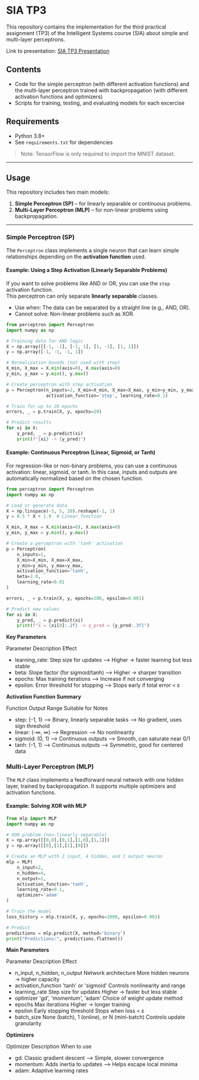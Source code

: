 # SIA TP3

This repository contains the implementation for the third practical assignment (TP3) of the Intelligent Systems course (SIA) about simple and multi-layer perceptrons.

Link to presentation: [SIA TP3 Presentation](https://docs.google.com/presentation/d/1iikkfmx37o4BF3Vm7cpd6B7aibN5tZ_N1QrC-QfF7Fs/edit?usp=sharing)

## Contents

- Code for the simple perceptron (with different activation functions) and the multi-layer perceptron trained with backpropagation (with different activation functions and optimizers)
- Scripts for training, testing, and evaluating models for each excercise

## Requirements

- Python 3.8+
- See `requirements.txt` for dependencies

> Note: TensorFlow is only required to import the MNIST dataset.

---

## Usage

This repository includes two main models:  
1. **Simple Perceptron (SP)** – for linearly separable or continuous problems.  
2. **Multi-Layer Perceptron (MLP)** – for non-linear problems using backpropagation.

---

### Simple Perceptron (SP)

The `Perceptron` class implements a single neuron that can learn simple relationships depending on the **activation function** used.

#### Example: Using a Step Activation (Linearly Separable Problems)

If you want to solve problems like AND or OR, you can use the `step` activation function.  
This perceptron can only separate **linearly separable** classes.

- Use when: The data can be separated by a straight line (e.g., AND, OR).
- Cannot solve: Non-linear problems such as XOR.

```python
from perceptron import Perceptron
import numpy as np

# Training data for AND logic
X = np.array([[-1, -1], [-1, 1], [1, -1], [1, 1]])
y = np.array([-1, -1, -1, 1])

# Normalization bounds (not used with step)
X_min, X_max = X.min(axis=0), X.max(axis=0)
y_min, y_max = y.min(), y.max()

# Create perceptron with step activation
p = Perceptron(n_inputs=2, X_min=X_min, X_max=X_max, y_min=y_min, y_max=y_max,
               activation_function='step', learning_rate=0.1)

# Train for up to 20 epochs
errors, _ = p.train(X, y, epochs=20)

# Predict results
for xi in X:
    y_pred, _ = p.predict(xi)
    print(f"{xi} -> {y_pred}")
```

#### Example: Continuous Perceptron (Linear, Sigmoid, or Tanh)

For regression-like or non-binary problems, you can use a continuous activation:
linear, sigmoid, or tanh.
In this case, inputs and outputs are automatically normalized based on the chosen function.

```python
from perceptron import Perceptron
import numpy as np

# Load or generate data
X = np.linspace(-5, 5, 20).reshape(-1, 1)
y = 0.5 * X + 1.0  # Linear function

X_min, X_max = X.min(axis=0), X.max(axis=0)
y_min, y_max = y.min(), y.max()

# Create a perceptron with 'tanh' activation
p = Perceptron(
    n_inputs=1,
    X_min=X_min, X_max=X_max,
    y_min=y_min, y_max=y_max,
    activation_function='tanh',
    beta=2.0,
    learning_rate=0.01
)

errors, _ = p.train(X, y, epochs=200, epsilon=0.001)

# Predict new values
for xi in X:
    y_pred, _ = p.predict(xi)
    print(f"x = {xi[0]:.2f} -> y_pred = {y_pred:.3f}")
```

**Key Parameters**

Parameter	Description	Effect
- learning_rate:	Step size for updates --> Higher → faster learning but less stable
- beta:	Slope factor (for sigmoid/tanh) --> Higher → sharper transition
- epochs:	Max training iterations	--> Increase if not converging
- epsilon:	Error threshold for stopping --> Stops early if total error < ε

**Activation Function Summary**

Function	Output Range	Suitable for	Notes
- step: {-1, 1}	--> Binary, linearly separable tasks --> No gradient, uses sign threshold
- linear: (-∞, ∞)	--> Regression	--> No nonlinearity
- sigmoid: (0, 1)	--> Continuous outputs	--> Smooth, can saturate near 0/1
- tanh: (-1, 1) --> Continuous outputs	--> Symmetric, good for centered data


### Multi-Layer Perceptron (MLP)

The `MLP` class implements a feedforward neural network with one hidden layer, trained by backpropagation.
It supports multiple optimizers and activation functions.

#### Example: Solving XOR with MLP

```python
from mlp import MLP
import numpy as np

# XOR problem (non-linearly separable)
X = np.array([[0,0],[0,1],[1,0],[1,1]])
y = np.array([[0],[1],[1],[0]])

# Create an MLP with 2 input, 4 hidden, and 1 output neuron
mlp = MLP(
    n_input=2,
    n_hidden=4,
    n_output=1,
    activation_function='tanh',
    learning_rate=0.1,
    optimizer='adam'
)

# Train the model
loss_history = mlp.train(X, y, epochs=1000, epsilon=0.001)

# Predict
predictions = mlp.predict(X, method='binary')
print("Predictions:", predictions.flatten())
```

**Main Parameters**

Parameter	Description	Effect
- n_input, n_hidden, n_output	Network architecture	More hidden neurons → higher capacity
- activation_function	'tanh' or 'sigmoid'	Controls nonlinearity and range
- learning_rate	Step size for updates	Higher → faster but less stable
- optimizer	'gd', 'momentum', 'adam'	Choice of weight update method
- epochs	Max iterations	Higher → longer training
- epsilon	Early stopping threshold	Stops when loss < ε
- batch_size	None (batch), 1 (online), or N (mini-batch)	Controls update granularity

**Optimizers**

Optimizer	Description	When to use
- gd:	Classic gradient descent --> Simple, slower convergence
- momentum:	Adds inertia to updates --> Helps escape local minima
- adam:	Adaptive learning rates
